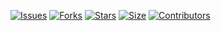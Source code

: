 [![Issues](https://img.shields.io/github/issues/ggratisan/botwasticker?style=for-the-badge&color=blue)](https://github.com/ggratisan/botwasticker/issues)
[![Forks](https://img.shields.io/github/forks/ggratisan/botwasticker?style=for-the-badge&color=blue)](https://github.com/ggratisan/botwasticker/fork)
[![Stars](https://img.shields.io/github/stars/ggratisan/botwasticker?style=for-the-badge&color=blue)](https://github.com/ggratisan/botwasticker)
[![Size](https://img.shields.io/github/repo-size/ggratisan/botwasticker?style=for-the-badge&color=blue)](https://github.com/ggratisan/botwasticker)
[![Contributors](https://img.shields.io/github/contributors/ggratisan/botwasticker?style=for-the-badge&color=blue)](https://github.com/ggratisan/botwasticker)
